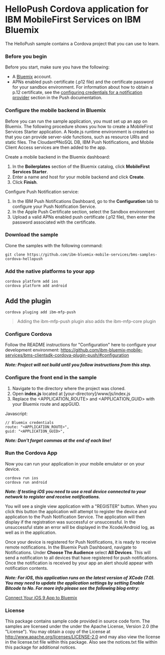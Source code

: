 # HelloPush Cordova application for IBM MobileFirst Services on IBM Bluemix

The HelloPush sample contains a Cordova project that you can use to learn.

### Before you begin

Before you start, make sure you have the following:

- A [Bluemix](http://bluemix.net) account.
- APNs enabled push certificate (.p12 file) and the certificate password for your sandbox environment. For information about how to obtain a p.12 certificate, see the [configuring credentials for a notification provider](https://www.ng.bluemix.net/docs/services/mobilepush/index.html#push_provider) section in the Push documentation.

### Configure the mobile backend in Bluemix

Before you can run the sample application, you must set up an app on Bluemix.  The following procedure shows you how to create a MobileFirst Services Starter application. A Node.js runtime environment is created so that you can provide server-side functions, such as resource URIs and static files. The Cloudant®NoSQL DB, IBM Push Notifications, and Mobile Client Access services are then added to the app.

Create a mobile backend in the  Bluemix dashboard:

1.	In the **Boilerplates** section of the Bluemix catalog, click **MobileFirst Services Starter**.
2.	Enter a name and host for your mobile backend and click **Create**.
3.	Click **Finish**.

Configure Push Notification service:

1.	In the IBM Push Notifications Dashboard, go to the **Configuration** tab to configure your Push Notification Service.  
2.  In the Apple Push Certificate section, select the Sandbox environment
3.  Upload a valid APNs enabled push certificate (.p12 file), then enter the password associated with the certificate.

### Download the sample

Clone the samples with the following command:
	
	git clone https://github.com/ibm-bluemix-mobile-services/bms-samples-cordova-hellopush
	
### Add the native platforms to your app

	cordova platform add ios
	cordova platform add android
	
## Add the plugin

	cordova pluging add ibm-mfp-push
	
> Adding the ibm-mfp-push plugin also adds the ibm-mfp-core plugin
	
### Configure Cordova

Follow the README instructions for "Configuration" here to configure your development environment: <https://github.com/ibm-bluemix-mobile-services/bms-clientsdk-cordova-plugin-push/#configuration>

***Note: Project will not build until you follow instructions from this step.***
  
### Configure the front end in the sample

1. Navigate to the directory where the project was cloned.
2. Open **index.js** located at [your-directory]/www/js/index.js
3. Replace the \<APPLICATION_ROUTE\> and \<APPLICATION_GUID\> with your Bluemix route and appGUID.

Javascript:

	// Bluemix credentials
	route: "<APPLICATION_ROUTE>",
	guid: "<APPLICATION_GUID>",

***Note: Don't forget commas at the end of each line!***

### Run the Cordova App

Now you can run your application in your mobile emulator or on your device.

	cordova run ios
	cordova run android

***Note: If testing iOS you need to use a real device connected to your network to register and receive notifications.***

You will see a single view application with a "REGISTER" button. When you click this button the application will attempt to register the device and application to the Push Notification Service. The application will then display if the registration was successful or unsuccessful. In the unsuccessful state an error will be displayed in the Xcode/Android log, as well as in the application.

Once your device is registered for Push Notifications, it is ready to receive remote notifications. In the Bluemix Push Dashboard, navigate to Notifications. Under **Choose The Audience** select **All Devices**. This will send a notification to all devices that have registered for push notifications. Once the notification is received by your app an alert should appear with notification contents.

***Note: For iOS, this application runs on the latest version of XCode (7.0). You may need to update the application settings by setting Enable Bitcode to No. For more info please see the following blog entry:***

[Connect Your iOS 9 App to Bluemix](https://developer.ibm.com/bluemix/2015/09/16/connect-your-ios-9-app-to-bluemix/)

### License

This package contains sample code provided in source code form. The samples are licensed under the under the Apache License, Version 2.0 (the "License"). You may obtain a copy of the License at http://www.apache.org/licenses/LICENSE-2.0 and may also view the license in the license.txt file within this package. Also see the notices.txt file within this package for additional notices.
